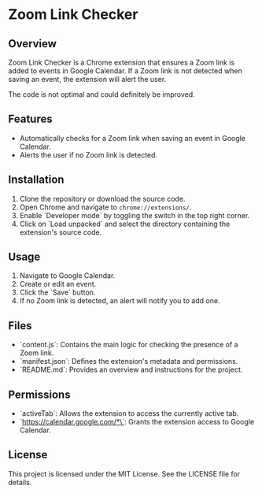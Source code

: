 # Zoom Link Checker

## Overview

Zoom Link Checker is a Chrome extension that ensures a Zoom link is added to events in Google Calendar. If a Zoom link is not detected when saving an event, the extension will alert the user.

The code is not optimal and could definitely be improved.

## Features

- Automatically checks for a Zoom link when saving an event in Google Calendar.
- Alerts the user if no Zoom link is detected.

## Installation

1. Clone the repository or download the source code.
2. Open Chrome and navigate to `chrome://extensions/`.
3. Enable \`Developer mode\` by toggling the switch in the top right corner.
4. Click on \`Load unpacked\` and select the directory containing the extension's source code.

## Usage

1. Navigate to Google Calendar.
2. Create or edit an event.
3. Click the \`Save\` button.
4. If no Zoom link is detected, an alert will notify you to add one.

## Files

- \`content.js\`: Contains the main logic for checking the presence of a Zoom link.
- \`manifest.json\`: Defines the extension's metadata and permissions.
- \`README.md\`: Provides an overview and instructions for the project.

## Permissions

- \`activeTab\`: Allows the extension to access the currently active tab.
- \`https://calendar.google.com/*\`: Grants the extension access to Google Calendar.

## License

This project is licensed under the MIT License. See the LICENSE file for details.